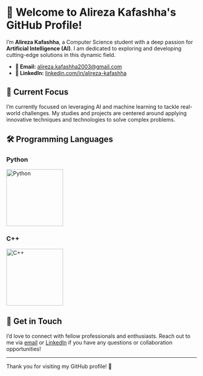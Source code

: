 # 👋 Welcome to Alireza Kafashha's GitHub Profile!

I’m **Alireza Kafashha**, a Computer Science student with a deep passion for **Artificial Intelligence (AI)**. I am dedicated to exploring and developing cutting-edge solutions in this dynamic field.

- **📧 Email:** [alireza.kafashha2003@gmail.com](mailto:alireza.kafashha2003@gmail.com)
- **🔗 LinkedIn:** [linkedin.com/in/alireza-kafashha](https://www.linkedin.com/in/alireza-kafashha)

## 🚀 Current Focus

I’m currently focused on leveraging AI and machine learning to tackle real-world challenges. My studies and projects are centered around applying innovative techniques and technologies to solve complex problems.

## 🛠️ Programming Languages

### Python
<a href="https://www.python.org/" target="_blank">
  <img src="https://img.shields.io/badge/-Python-3776AB?logo=python&logoColor=white" alt="Python" width="150"/>
</a>

### C++
<a href="https://isocpp.org/" target="_blank">
  <img src="https://img.shields.io/badge/-C++-00599C?logo=cplusplus&logoColor=white" alt="C++" width="150"/>
</a>

## 🌟 Get in Touch

I’d love to connect with fellow professionals and enthusiasts. Reach out to me via [email](mailto:alireza.kafashha2003@gmail.com) or [LinkedIn](https://www.linkedin.com/in/alireza-kafashha) if you have any questions or collaboration opportunities!

---

Thank you for visiting my GitHub profile! 🙌
